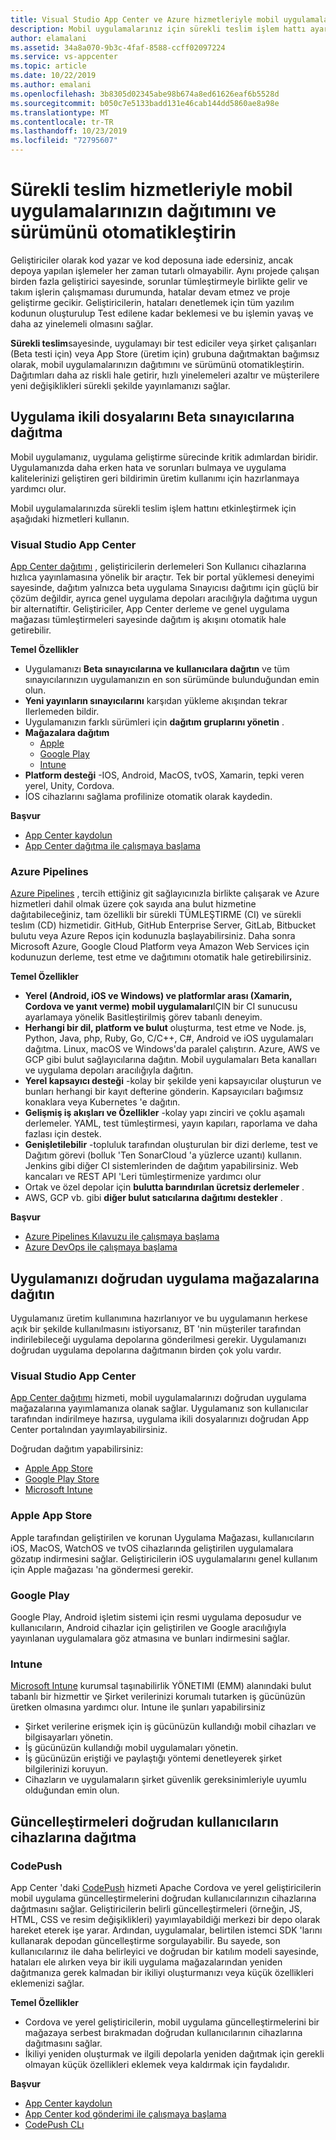 ```yaml
---
title: Visual Studio App Center ve Azure hizmetleriyle mobil uygulamalarınızın dağıtımını ve sürümünü otomatikleştirin
description: Mobil uygulamalarınız için sürekli teslim işlem hattı ayarlamaya yardımcı olan App Center gibi hizmetler hakkında bilgi edinin.
author: elamalani
ms.assetid: 34a8a070-9b3c-4faf-8588-ccff02097224
ms.service: vs-appcenter
ms.topic: article
ms.date: 10/22/2019
ms.author: emalani
ms.openlocfilehash: 3b8305d02345abe98b674a8ed61626eaf6b5528d
ms.sourcegitcommit: b050c7e5133badd131e46cab144dd5860ae8a98e
ms.translationtype: MT
ms.contentlocale: tr-TR
ms.lasthandoff: 10/23/2019
ms.locfileid: "72795607"
---
```

# <a name="automate-the-deployment-and-release-of-your-mobile-applications-with-continuous-delivery-services"></a>Sürekli teslim hizmetleriyle mobil uygulamalarınızın dağıtımını ve sürümünü otomatikleştirin

Geliştiriciler olarak kod yazar ve kod deposuna iade edersiniz, ancak depoya yapılan işlemeler her zaman tutarlı olmayabilir. Aynı projede çalışan birden fazla geliştirici sayesinde, sorunlar tümleştirmeyle birlikte gelir ve takım işlerin çalışmaması durumunda, hatalar devam etmez ve proje geliştirme gecikir. Geliştiricilerin, hataları denetlemek için tüm yazılım kodunun oluşturulup Test edilene kadar beklemesi ve bu işlemin yavaş ve daha az yinelemeli olmasını sağlar.

**Sürekli teslim**sayesinde, uygulamayı bir test ediciler veya şirket çalışanları (Beta testi için) veya App Store (üretim için) grubuna dağıtmaktan bağımsız olarak, mobil uygulamalarınızın dağıtımını ve sürümünü otomatikleştirin. Dağıtımları daha az riskli hale getirir, hızlı yinelemeleri azaltır ve müşterilere yeni değişiklikleri sürekli şekilde yayınlamanızı sağlar.

## <a name="distribute-application-binaries-to-beta-testers"></a>Uygulama ikili dosyalarını Beta sınayıcılarına dağıtma
Mobil uygulamanız, uygulama geliştirme sürecinde kritik adımlardan biridir. Uygulamanızda daha erken hata ve sorunları bulmaya ve uygulama kalitelerinizi geliştiren geri bildirimin üretim kullanımı için hazırlanmaya yardımcı olur.

Mobil uygulamalarınızda sürekli teslim işlem hattını etkinleştirmek için aşağıdaki hizmetleri kullanın.

### <a name="visual-studio-app-center"></a>Visual Studio App Center
[App Center dağıtımı](/appcenter/distribution/) , geliştiricilerin derlemeleri Son Kullanıcı cihazlarına hızlıca yayınlamasına yönelik bir araçtır. Tek bir portal yüklemesi deneyimi sayesinde, dağıtım yalnızca beta uygulama Sınayıcısı dağıtımı için güçlü bir çözüm değildir, ayrıca genel uygulama depoları aracılığıyla dağıtıma uygun bir alternatiftir. Geliştiriciler, App Center derleme ve genel uygulama mağazası tümleştirmeleri sayesinde dağıtım iş akışını otomatik hale getirebilir.

**Temel Özellikler**
- Uygulamanızı **Beta sınayıcılarına ve kullanıcılara dağıtın** ve tüm sınayıcılarınızın uygulamanızın en son sürümünde bulunduğundan emin olun.
- **Yeni yayınların sınayıcılarını** karşıdan yükleme akışından tekrar Ilerlemeden bildir.
- Uygulamanızın farklı sürümleri için **dağıtım gruplarını yönetin** .
- **Mağazalara dağıtım** 
    - [Apple](/appcenter/distribution/stores/apple)
    - [Google Play](/appcenter/distribution/stores/googleplay)
    - [Intune](/appcenter/distribution/stores/intune)
- **Platform desteği** -IOS, Android, MacOS, tvOS, Xamarin, tepki veren yerel, Unity, Cordova.
- İOS cihazlarını sağlama profilinize otomatik olarak kaydedin.

**Başvur**
- [App Center kaydolun](https://appcenter.ms/signup?utm_source=Mobile%20Development%20Docs&utm_medium=Azure&utm_campaign=New%20azure%20docs)
- [App Center dağıtma ile çalışmaya başlama](/appcenter/build/)

### <a name="azure-pipelines"></a>Azure Pipelines

[Azure Pipelines](https://azure.microsoft.com/services/devops/pipelines/) , tercih ettiğiniz git sağlayıcınızla birlikte çalışarak ve Azure hizmetleri dahil olmak üzere çok sayıda ana bulut hizmetine dağıtabileceğiniz, tam özellikli bir sürekli TÜMLEŞTIRME (CI) ve sürekli teslım (CD) hizmetidir. GitHub, GitHub Enterprise Server, GitLab, Bitbucket bulutu veya Azure Repos için kodunuzla başlayabilirsiniz. Daha sonra Microsoft Azure, Google Cloud Platform veya Amazon Web Services için kodunuzun derleme, test etme ve dağıtımını otomatik hale getirebilirsiniz.

**Temel Özellikler**
- **Yerel (Android, iOS ve Windows) ve platformlar arası (Xamarin, Cordova ve yanıt verme) mobil uygulamaları**IÇIN bir CI sunucusu ayarlamaya yönelik Basitleştirilmiş görev tabanlı deneyim.
- **Herhangi bir dil, platform ve bulut** oluşturma, test etme ve Node. js, Python, Java, php, Ruby, Go, C/C++, C#, Android ve iOS uygulamaları dağıtma. Linux, macOS ve Windows'da paralel çalıştırın. Azure, AWS ve GCP gibi bulut sağlayıcılarına dağıtın. Mobil uygulamaları Beta kanalları ve uygulama depoları aracılığıyla dağıtın.
- **Yerel kapsayıcı desteği** -kolay bir şekilde yeni kapsayıcılar oluşturun ve bunları herhangi bir kayıt defterine gönderin. Kapsayıcıları bağımsız konaklara veya Kubernetes 'e dağıtın.
- **Gelişmiş iş akışları ve Özellikler** -kolay yapı zinciri ve çoklu aşamalı derlemeler. YAML, test tümleştirmesi, yayın kapıları, raporlama ve daha fazlası için destek.
- **Genişletilebilir** -topluluk tarafından oluşturulan bir dizi derleme, test ve Dağıtım görevi (bolluk 'Ten SonarCloud 'a yüzlerce uzantı) kullanın. Jenkins gibi diğer CI sistemlerinden de dağıtım yapabilirsiniz. Web kancaları ve REST API 'Leri tümleştirmenize yardımcı olur
- Ortak ve özel depolar için **bulutta barındırılan ücretsiz derlemeler** .
- AWS, GCP vb. gibi **diğer bulut satıcılarına dağıtımı destekler** .

**Başvur**
- [Azure Pipelines Kılavuzu ile çalışmaya başlama](/azure/devops/pipelines/get-started/pipelines-get-started?view=azure-devops)
- [Azure DevOps ile çalışmaya başlama](https://app.vsaex.visualstudio.com/signup/) 
  
## <a name="distribute-your-application-directly-to-app-stores"></a>Uygulamanızı doğrudan uygulama mağazalarına dağıtın
Uygulamanız üretim kullanımına hazırlanıyor ve bu uygulamanın herkese açık bir şekilde kullanılmasını istiyorsanız, BT 'nin müşteriler tarafından indirilebileceği uygulama depolarına gönderilmesi gerekir. Uygulamanızı doğrudan uygulama depolarına dağıtmanın birden çok yolu vardır. 

### <a name="visual-studio-app-center"></a>Visual Studio App Center
[App Center dağıtımı](/appcenter/distribution/stores/) hizmeti, mobil uygulamalarınızı doğrudan uygulama mağazalarına yayımlamanıza olanak sağlar. Uygulamanız son kullanıcılar tarafından indirilmeye hazırsa, uygulama ikili dosyalarınızı doğrudan App Center portalından yayımlayabilirsiniz.  

Doğrudan dağıtım yapabilirsiniz:
- [Apple App Store](/appcenter/distribution/stores/apple)
- [Google Play Store](/appcenter/distribution/stores/googleplay)
- [Microsoft Intune](/appcenter/distribution/stores/intune)
    
### <a name="apple-app-store"></a>Apple App Store
Apple tarafından geliştirilen ve korunan Uygulama Mağazası, kullanıcıların iOS, MacOS, WatchOS ve tvOS cihazlarında geliştirilen uygulamalara gözatıp indirmesini sağlar. Geliştiricilerin iOS uygulamalarını genel kullanım için Apple mağazası 'na göndermesi gerekir.

### <a name="google-play"></a>Google Play

Google Play, Android işletim sistemi için resmi uygulama deposudur ve kullanıcıların, Android cihazlar için geliştirilen ve Google aracılığıyla yayınlanan uygulamalara göz atmasına ve bunları indirmesini sağlar.

### <a name="intune"></a>Intune

[Microsoft Intune](/intune/app-management) kurumsal taşınabilirlik YÖNETIMI (EMM) alanındaki bulut tabanlı bir hizmettir ve Şirket verilerinizi korumalı tutarken iş gücünüzün üretken olmasına yardımcı olur. Intune ile şunları yapabilirsiniz 
- Şirket verilerine erişmek için iş gücünüzün kullandığı mobil cihazları ve bilgisayarları yönetin.
- İş gücünüzün kullandığı mobil uygulamaları yönetin.
- İş gücünüzün eriştiği ve paylaştığı yöntemi denetleyerek şirket bilgilerinizi koruyun.
- Cihazların ve uygulamaların şirket güvenlik gereksinimleriyle uyumlu olduğundan emin olun.
    
## <a name="deploy-updates-directly-to-users-devices"></a>Güncelleştirmeleri doğrudan kullanıcıların cihazlarına dağıtma

### <a name="codepush"></a>CodePush
App Center 'daki [CodePush](/appcenter/distribution/codepush/) hizmeti Apache Cordova ve yerel geliştiricilerin mobil uygulama güncelleştirmelerini doğrudan kullanıcılarınızın cihazlarına dağıtmasını sağlar. Geliştiricilerin belirli güncelleştirmeleri (örneğin, JS, HTML, CSS ve resim değişiklikleri) yayımlayabildiği merkezi bir depo olarak hareket eterek işe yarar. Ardından, uygulamalar, belirtilen istemci SDK 'larını kullanarak depodan güncelleştirme sorgulayabilir. Bu sayede, son kullanıcılarınız ile daha belirleyici ve doğrudan bir katılım modeli sayesinde, hataları ele alırken veya bir ikili uygulama mağazalarından yeniden dağıtmanıza gerek kalmadan bir ikiliyi oluşturmanızı veya küçük özellikleri eklemenizi sağlar.

**Temel Özellikler**
- Cordova ve yerel geliştiricilerin, mobil uygulama güncelleştirmelerini bir mağazaya serbest bırakmadan doğrudan kullanıcılarının cihazlarına dağıtmasını sağlar.
- İkiliyi yeniden oluşturmak ve ilgili depolarla yeniden dağıtmak için gerekli olmayan küçük özellikleri eklemek veya kaldırmak için faydalıdır.

**Başvur**
- [App Center kaydolun](https://appcenter.ms/signup?utm_source=Mobile%20Development%20Docs&utm_medium=Azure&utm_campaign=New%20azure%20docs)
- [App Center kod gönderimi ile çalışmaya başlama](/appcenter/distribution/codepush/)
- [CodePush CLı](/appcenter/distribution/codepush/cli)